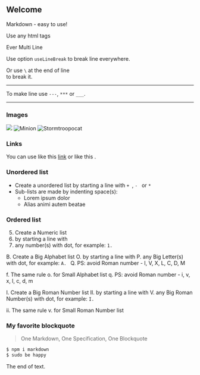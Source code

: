 ## Welcome

Markdown - easy to use!

<p>Use any html tags</p>
<p>Ever
Multi
Line</p>

Use option `useLineBreak` to
break
line
everywhere.

Or use `\` at the end of line \
to break it.

-----

To make line use `---`, `***` or `___`.

***

### Images

![](https://placekitten.com/100/100)
![Minion](https://placekitten.com/110/110)
![Stormtroopocat](https://placekitten.com/120/120 "The Stormtroopocat")

### Links

You can use like this [link](http://example.com) or like this [](http://example.com).

### Unordered list
+ Create a unordered list by starting a line with `+ `, `- ` or `* `
+ Sub-lists are made by indenting space(s):
    + Lorem ipsum dolor
    + Alias animi autem beatae

### Ordered list
5. Create a Numeric list
1. by starting a line with
2. any number(s) with dot, for example: `1. `

B. Create a Big Alphabet list
O. by starting a line with
P. any Big Letter(s) with dot, for example: `A. `
Q. PS: avoid Roman number - I, V, X, L, C, D, M

f. The same rule
o. for Small Alphabet list
q. PS: avoid Roman number - i, v, x, l, c, d, m

I. Create a Big Roman Number list
II. by starting a line with
V. any Big Roman Number(s) with dot, for example: `I. `

ii. The same rule
v. for Small Roman Number list

### My favorite blockquote

> One Markdown, One Specification, One Blockquote

```bash
$ npm i markdown
$ sudo be happy
```

The end of text.
